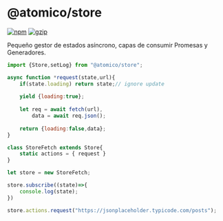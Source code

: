 # @atomico/store

[![npm](https://badgen.net/npm/v/@atomico/store)](http://npmjs.com/@atomico/store)
[![gzip](https://badgen.net/bundlephobia/minzip/@atomico/store)](https://bundlephobia.com/result?p=@atomico/store)

Pequeño gestor de estados asíncrono, capas de consumir Promesas y Generadores.

```js
import {Store,setLog} from "@atomico/store";

async function *request(state,url){
	if(state.loading) return state;// ignore update
	
	yield {loading:true}; 
  
	let req = await fetch(url),
		data = await req.json();
	
	return {loading:false,data};
}

class StoreFetch extends Store{
    static actions = { request }
}

let store = new StoreFetch;

store.subscribe((state)=>{
    console.log(state);
})

store.actions.request("https://jsonplaceholder.typicode.com/posts");
```

